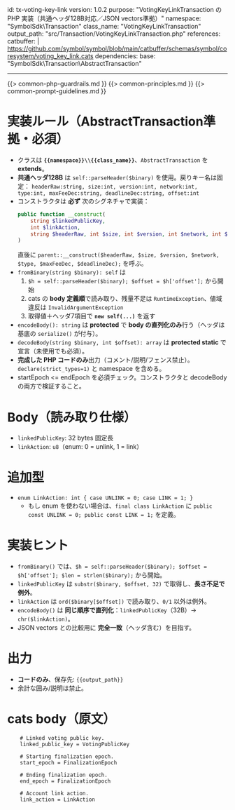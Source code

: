 id: tx-voting-key-link
version: 1.0.2
purpose: "VotingKeyLinkTransaction の PHP 実装（共通ヘッダ128B対応／JSON vectors準拠）"
namespace: "SymbolSdk\\Transaction"
class_name: "VotingKeyLinkTransaction"
output_path: "src/Transaction/VotingKeyLinkTransaction.php"
references:
  catbuffer: |
    https://github.com/symbol/symbol/blob/main/catbuffer/schemas/symbol/coresystem/voting_key_link.cats
dependencies:
  base:   "SymbolSdk\\Transaction\\AbstractTransaction"

---
{{> common-php-guardrails.md }}
{{> common-principles.md }}
{{> common-prompt-guidelines.md }}

# 実装ルール（AbstractTransaction準拠・必須）
- クラスは **`{{namespace}}\\{{class_name}}`**、`AbstractTransaction` を **extends**。
- **共通ヘッダ128B** は `self::parseHeader($binary)` を使用。戻りキー名は固定：
  `headerRaw:string, size:int, version:int, network:int, type:int, maxFeeDec:string, deadlineDec:string, offset:int`
- コンストラクタは **必ず** 次のシグネチャで実装：
  ```php
  public function __construct(
      string $linkedPublicKey,
      int $linkAction,
      string $headerRaw, int $size, int $version, int $network, int $type, string $maxFeeDec, string $deadlineDec
  )
  ```
  直後に `parent::__construct($headerRaw, $size, $version, $network, $type, $maxFeeDec, $deadlineDec);` を呼ぶ。
- `fromBinary(string $binary): self` は
  1) `$h = self::parseHeader($binary); $offset = $h['offset'];` から開始  
  2) cats の **body 定義順**で読み取り、残量不足は `RuntimeException`、値域違反は `InvalidArgumentException`  
  3) 取得値＋ヘッダ7項目で **`new self(...)`** を返す
- `encodeBody(): string` は **protected** で **body の直列化のみ**行う（ヘッダは基底の `serialize()` が付与）。
- `decodeBody(string $binary, int $offset): array` は **protected static** で宣言（未使用でも必須）。
- **完成した PHP コードのみ**出力（コメント/説明/フェンス禁止）。`declare(strict_types=1)` と namespace を含める。
- startEpoch <= endEpoch を必須チェック。コンストラクタと decodeBody の両方で検証すること。

# Body（読み取り仕様）
- `linkedPublicKey`: 32 bytes 固定長
- `linkAction`: `u8`（enum: 0 = unlink, 1 = link）

# 追加型
- `enum LinkAction: int { case UNLINK = 0; case LINK = 1; }`
  - もし enum を使わない場合は、`final class LinkAction` に `public const UNLINK = 0; public const LINK = 1;` を定義。

# 実装ヒント
- `fromBinary()` では、`$h = self::parseHeader($binary); $offset = $h['offset']; $len = strlen($binary);` から開始。
- `linkedPublicKey` は `substr($binary, $offset, 32)` で取得し、**長さ不足で例外**。
- `linkAction` は `ord($binary[$offset])` で読み取り、`0/1` 以外は例外。
- `encodeBody()` は **同じ順序で直列化**：`linkedPublicKey`（32B）→ `chr($linkAction)`。
- JSON vectors との比較用に **完全一致**（ヘッダ含む）を目指す。

# 出力
- **コードのみ**、保存先: `{{output_path}}`
- 余計な囲み/説明は禁止。

# cats body（原文）
```cats
	# Linked voting public key.
	linked_public_key = VotingPublicKey

	# Starting finalization epoch.
	start_epoch = FinalizationEpoch

	# Ending finalization epoch.
	end_epoch = FinalizationEpoch

	# Account link action.
	link_action = LinkAction
```
